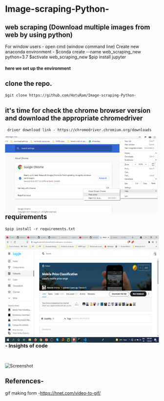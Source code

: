 # Image-scraping-Python-
## web scraping (Download multiple images from web by using python)

For window users - open cmd (window command line)
Create new anaconda environment - 
    $conda create --name web_scraping_new python=3.7
    $activate web_scraping_new
    $pip install jupyter
 
 #### here we set up the environment
 
 ## clone the repo.
    $git clone https://github.com/HotuRam/Image-scraping-Python-
    
 ## it's time for check the chrome browser version and download the appropriate chromedriver
     driver download link - https://chromedriver.chromium.org/downloads
  
  <img align="left" alt="image" src="https://github.com/HotuRam/Image-scraping-Python-/blob/main/screenshots/crome_version_check.png?raw=false" width="500" height="250" />
    
 ## requirements
    $pip install -r requirements.txt
 

 <img align="left" alt="GIF" src="https://github.com/HotuRam/KNN/blob/main/pic.png?raw=true" width="600" height="350" />
<br />
<br />
<br />
<br />
<br />
<br />
<br />
<br />
<br />
<br />
<br />
<br />
<br />
<br />
<br />



###  - Insights of code
<br />

![Screenshot](code.gif)

## References-

gif making form -https://hnet.com/video-to-gif/
